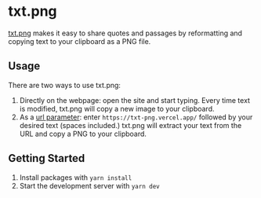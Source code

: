 # txt.png

[txt.png](https://txt-png.vercel.app) makes it easy to share quotes and passages by reformatting and copying text to your clipboard as a PNG file.

## Usage

There are two ways to use txt.png:

1. Directly on the webpage: open the site and start typing. Every time text is modified, txt.png will copy a new image to your clipboard.
2. As a [url parameter](https://txt-png.vercel.app/I%20would%20have%20written%20a%20shorter%20letter,%20but%20I%20did%20not%20have%20the%20time.): enter `https://txt-png.vercel.app/` followed by your desired text (spaces included.) txt.png will extract your text from the URL and copy a PNG to your clipboard.

## Getting Started

1. Install packages with `yarn install`
2. Start the development server with `yarn dev`
